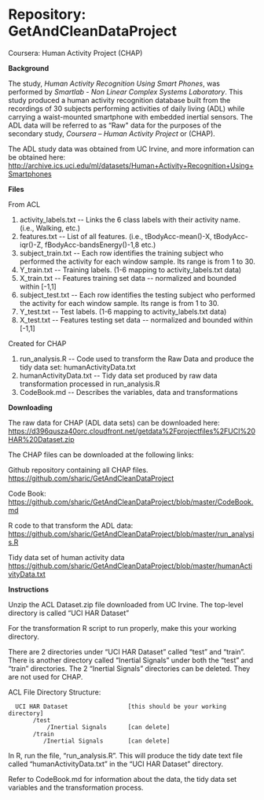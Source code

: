 Repository:   GetAndCleanDataProject
=============================

Coursera: Human Activity Project (CHAP)


**Background**

The study, *Human Activity Recognition Using Smart Phones*, was performed by *Smartlab - Non Linear Complex Systems Laboratory*. This study produced a human activity recognition database built from the recordings of 30 subjects performing activities of daily living (ADL) while carrying a waist-mounted smartphone with embedded inertial sensors. The ADL data will be referred to as “Raw" data for the purposes of the secondary study, *Coursera – Human Activity Project* or (CHAP).

The ADL study data was obtained from UC Irvine, and more information can be obtained here: 
 <http://archive.ics.uci.edu/ml/datasets/Human+Activity+Recognition+Using+Smartphones>
 

**Files**

From ACL

1. activity_labels.txt -- Links the 6 class labels with their activity name. (i.e., Walking, etc.)
2. features.txt -- List of all features. (i.e., tBodyAcc-mean()-X, tBodyAcc-iqr()-Z, fBodyAcc-bandsEnergy()-1,8  etc.)
3. subject_train.txt -- Each row identifies the training subject who performed the activity for each window sample. Its range is from 1 to 30.
4. Y_train.txt -- Training labels. (1-6 mapping to activity_labels.txt data)
5. X_train.txt -- Features training set data  -- normalized and bounded within [-1,1]
6. subject_test.txt -- Each row identifies the testing subject who performed the activity for each window sample. Its range is from 1 to 30.
7. Y_test.txt -- Test labels. (1-6 mapping to activity_labels.txt data)
8. X_test.txt -- Features testing set data  -- normalized and bounded within [-1,1]

Created for CHAP

1. run_analysis.R -- Code used to transform the Raw Data and produce the tidy data set: humanActivityData.txt
2. humanActivityData.txt -- Tidy data set produced by raw data transformation processed in run_analysis.R
3. CodeBook.md -- Describes the variables, data and transformations

 
**Downloading**

The raw data for CHAP (ADL data sets) can be downloaded here:
<https://d396qusza40orc.cloudfront.net/getdata%2Fprojectfiles%2FUCI%20HAR%20Dataset.zip>




The CHAP files can be downloaded at the following links:

Github repository containing all CHAP files.
<https://github.com/sharic/GetAndCleanDataProject>

Code Book:
<https://github.com/sharic/GetAndCleanDataProject/blob/master/CodeBook.md>

R code to that transform the ADL data:
<https://github.com/sharic/GetAndCleanDataProject/blob/master/run_analysis.R>

Tidy data set of human activity data
<https://github.com/sharic/GetAndCleanDataProject/blob/master/humanActivityData.txt>

**Instructions**


Unzip the ACL Dataset.zip file downloaded from UC Irvine.
The top-level directory is called “UCI HAR Dataset”

For the transformation R script to run properly, make this your working directory.

There are 2 directories under “UCI HAR Dataset” called “test” and “train”.  
There is another directory called “Inertial Signals” under both the “test” and “train” directories. 
The 2 “Inertial Signals” directories can be deleted. They are not used for CHAP.

ACL File Directory Structure:

      UCI HAR Dataset                 [this should be your working directory]
           /test  
               /Inertial Signals      [can delete]
           /train
              /Inertial Signals       [can delete]
    

In R, run the file, “run_analysis.R”.
This will produce the tidy date text file called “humanActivityData.txt” in the “UCI HAR Dataset” directory.

Refer to CodeBook.md for information about the data, the tidy data set variables and the transformation process.


